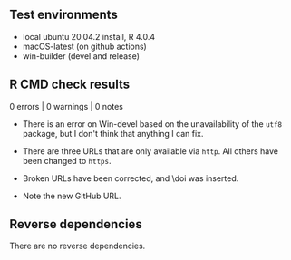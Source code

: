 ## Test environments

* local ubuntu 20.04.2 install, R 4.0.4
* macOS-latest (on github actions)
* win-builder (devel and release)

## R CMD check results

0 errors | 0 warnings | 0 notes

* There is an error on Win-devel based on the unavailability of the `utf8` package, 
  but I don't think that anything I can fix. 

* There are three URLs that are only available via `http`. All others
  have been changed to `https`.

* Broken URLs have been corrected, and \doi was inserted.

* Note the new GitHub URL.

## Reverse dependencies

There are no reverse dependencies.

